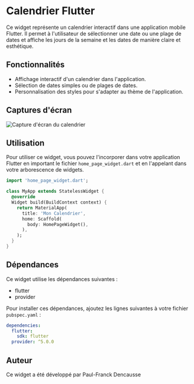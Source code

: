 
# Calendrier Flutter

Ce widget représente un calendrier interactif dans une application mobile Flutter. Il permet à l'utilisateur de sélectionner une date ou une plage de dates et affiche les jours de la semaine et les dates de manière claire et esthétique.

## Fonctionnalités

- Affichage interactif d'un calendrier dans l'application.
- Sélection de dates simples ou de plages de dates.
- Personnalisation des styles pour s'adapter au thème de l'application.

## Captures d'écran

![Capture d'écran du calendrier](screenshot.png)

## Utilisation

Pour utiliser ce widget, vous pouvez l'incorporer dans votre application Flutter en important le fichier `home_page_widget.dart` et en l'appelant dans votre arborescence de widgets.

```dart
import 'home_page_widget.dart';

class MyApp extends StatelessWidget {
  @override
  Widget build(BuildContext context) {
    return MaterialApp(
      title: 'Mon Calendrier',
      home: Scaffold(
        body: HomePageWidget(),
      ),
    );
  }
}
```

## Dépendances

Ce widget utilise les dépendances suivantes :
- flutter
- provider

Pour installer ces dépendances, ajoutez les lignes suivantes à votre fichier `pubspec.yaml` :

```yaml
dependencies:
  flutter:
    sdk: flutter
  provider: ^5.0.0
```

## Auteur

Ce widget a été développé par Paul-Franck Dencausse
